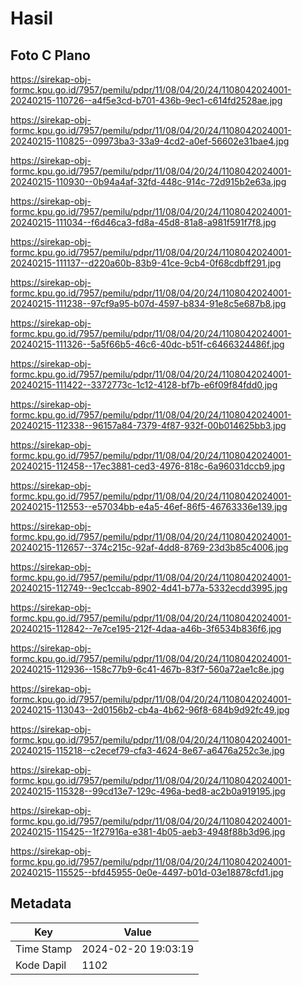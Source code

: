 # Hasil

## Foto C Plano

https://sirekap-obj-formc.kpu.go.id/7957/pemilu/pdpr/11/08/04/20/24/1108042024001-20240215-110726--a4f5e3cd-b701-436b-9ec1-c614fd2528ae.jpg

https://sirekap-obj-formc.kpu.go.id/7957/pemilu/pdpr/11/08/04/20/24/1108042024001-20240215-110825--09973ba3-33a9-4cd2-a0ef-56602e31bae4.jpg

https://sirekap-obj-formc.kpu.go.id/7957/pemilu/pdpr/11/08/04/20/24/1108042024001-20240215-110930--0b94a4af-32fd-448c-914c-72d915b2e63a.jpg

https://sirekap-obj-formc.kpu.go.id/7957/pemilu/pdpr/11/08/04/20/24/1108042024001-20240215-111034--f6d46ca3-fd8a-45d8-81a8-a981f591f7f8.jpg

https://sirekap-obj-formc.kpu.go.id/7957/pemilu/pdpr/11/08/04/20/24/1108042024001-20240215-111137--d220a60b-83b9-41ce-9cb4-0f68cdbff291.jpg

https://sirekap-obj-formc.kpu.go.id/7957/pemilu/pdpr/11/08/04/20/24/1108042024001-20240215-111238--97cf9a95-b07d-4597-b834-91e8c5e687b8.jpg

https://sirekap-obj-formc.kpu.go.id/7957/pemilu/pdpr/11/08/04/20/24/1108042024001-20240215-111326--5a5f66b5-46c6-40dc-b51f-c6466324486f.jpg

https://sirekap-obj-formc.kpu.go.id/7957/pemilu/pdpr/11/08/04/20/24/1108042024001-20240215-111422--3372773c-1c12-4128-bf7b-e6f09f84fdd0.jpg

https://sirekap-obj-formc.kpu.go.id/7957/pemilu/pdpr/11/08/04/20/24/1108042024001-20240215-112338--96157a84-7379-4f87-932f-00b014625bb3.jpg

https://sirekap-obj-formc.kpu.go.id/7957/pemilu/pdpr/11/08/04/20/24/1108042024001-20240215-112458--17ec3881-ced3-4976-818c-6a96031dccb9.jpg

https://sirekap-obj-formc.kpu.go.id/7957/pemilu/pdpr/11/08/04/20/24/1108042024001-20240215-112553--e57034bb-e4a5-46ef-86f5-46763336e139.jpg

https://sirekap-obj-formc.kpu.go.id/7957/pemilu/pdpr/11/08/04/20/24/1108042024001-20240215-112657--374c215c-92af-4dd8-8769-23d3b85c4006.jpg

https://sirekap-obj-formc.kpu.go.id/7957/pemilu/pdpr/11/08/04/20/24/1108042024001-20240215-112749--9ec1ccab-8902-4d41-b77a-5332ecdd3995.jpg

https://sirekap-obj-formc.kpu.go.id/7957/pemilu/pdpr/11/08/04/20/24/1108042024001-20240215-112842--7e7ce195-212f-4daa-a46b-3f6534b836f6.jpg

https://sirekap-obj-formc.kpu.go.id/7957/pemilu/pdpr/11/08/04/20/24/1108042024001-20240215-112936--158c77b9-6c41-467b-83f7-560a72ae1c8e.jpg

https://sirekap-obj-formc.kpu.go.id/7957/pemilu/pdpr/11/08/04/20/24/1108042024001-20240215-113043--2d0156b2-cb4a-4b62-96f8-684b9d92fc49.jpg

https://sirekap-obj-formc.kpu.go.id/7957/pemilu/pdpr/11/08/04/20/24/1108042024001-20240215-115218--c2ecef79-cfa3-4624-8e67-a6476a252c3e.jpg

https://sirekap-obj-formc.kpu.go.id/7957/pemilu/pdpr/11/08/04/20/24/1108042024001-20240215-115328--99cd13e7-129c-496a-bed8-ac2b0a919195.jpg

https://sirekap-obj-formc.kpu.go.id/7957/pemilu/pdpr/11/08/04/20/24/1108042024001-20240215-115425--1f27916a-e381-4b05-aeb3-4948f88b3d96.jpg

https://sirekap-obj-formc.kpu.go.id/7957/pemilu/pdpr/11/08/04/20/24/1108042024001-20240215-115525--bfd45955-0e0e-4497-b01d-03e18878cfd1.jpg


## Metadata

| Key        | Value               |
| ---------- | ------------------- |
| Time Stamp | 2024-02-20 19:03:19 |
| Kode Dapil | 1102                |



